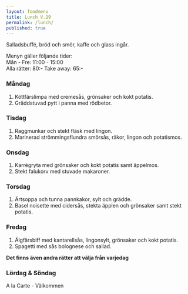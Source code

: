 ```yaml
---
layout: foodmenu
title: Lunch V.19
permalink: /lunch/
published: true
---
```

Salladsbuffé, bröd och smör, kaffe och glass ingår.

Menyn gäller följande tider:  
Mån - Fre: 11:00 - 15:00  
Alla rätter: 80:- Take away: 65:- 

### Måndag

1. Köttfärslimpa med cremesås, grönsaker och kokt potatis.
2. Gräddstuvad pytt i panna med rödbetor.

### Tisdag

1. Raggmunkar och stekt fläsk med lingon.
2. Marinerad strömmingsflundra smörsås, räkor, lingon och potatismos.


### Onsdag

1. Karrégryta med grönsaker och kokt potatis samt äppelmos.
2. Stekt falukorv med stuvade makaroner.

### Torsdag

 1. Ärtsoppa och tunna pannkakor, sylt och grädde.
 2. Basel noisette med cidersås, stekta äpplen och grönsaker samt stekt potatis.

### Fredag

1. Älgfärsbiff med kantarellsås, lingonsylt, grönsaker och kokt potatis.
2. Spagetti med sås bolognese och sallad.

  **Det finns även andra rätter att välja från varjedag**

### Lördag & Söndag
A la Carte - Välkommen
